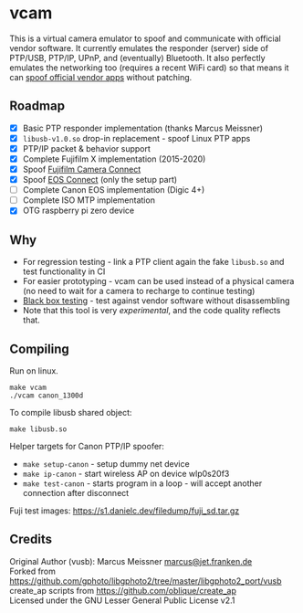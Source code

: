 # vcam
This is a virtual camera emulator to spoof and communicate with official vendor software. It currently emulates the
responder (server) side of PTP/USB, PTP/IP, UPnP, and (eventually) Bluetooth. It also perfectly emulates the networking
too (requires a recent WiFi card) so that means it can [spoof official vendor apps](https://twitter.com/danielcdev/status/1696271427240902894) without patching.

## Roadmap
- [x] Basic PTP responder implementation (thanks Marcus Meissner)
- [x] `libusb-v1.0.so` drop-in replacement - spoof Linux PTP apps
- [x] PTP/IP packet & behavior support
- [x] Complete Fujifilm X implementation (2015-2020)
- [x] Spoof [Fujifilm Camera Connect](https://play.google.com/store/apps/details?id=com.fujifilm_dsc.app.remoteshooter&hl=en_US&gl=US)
- [x] Spoof [EOS Connect](https://play.google.com/store/apps/details?id=jp.co.canon.ic.cameraconnect&hl=en_US&gl=US) (only the setup part)
- [ ] Complete Canon EOS implementation (Digic 4+)
- [ ] Complete ISO MTP implementation
- [x] OTG raspberry pi zero device

## Why
- For regression testing - link a PTP client again the fake `libusb.so` and test functionality in CI
- For easier prototyping - vcam can be used instead of a physical camera (no need to wait for a camera to recharge to continue testing)
- [Black box testing](https://en.wikipedia.org/wiki/Black-box_testing) - test against vendor software without disassembling
- Note that this tool is very *experimental*, and the code quality reflects that.

## Compiling
Run on linux.
```
make vcam
./vcam canon_1300d
```
To compile libusb shared object:
```
make libusb.so
```

Helper targets for Canon PTP/IP spoofer:
- `make setup-canon` - setup dummy net device
- `make ip-canon` - start wireless AP on device wlp0s20f3
- `make test-canon` - starts program in a loop - will accept another connection after disconnect 

Fuji test images: https://s1.danielc.dev/filedump/fuji_sd.tar.gz

## Credits
Original Author (vusb): Marcus Meissner <marcus@jet.franken.de>  
Forked from https://github.com/gphoto/libgphoto2/tree/master/libgphoto2_port/vusb  
create_ap scripts from https://github.com/oblique/create_ap  
Licensed under the GNU Lesser General Public License v2.1  
